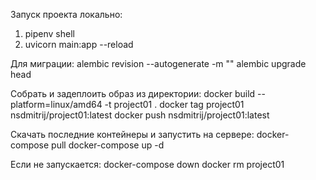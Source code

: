Запуск проекта локально:
1. pipenv shell
2. uvicorn main:app --reload

Для миграции:
alembic revision --autogenerate -m ""
alembic upgrade head


Собрать и задеплоить образ из директории:
docker build --platform=linux/amd64 -t project01 .
docker tag project01 nsdmitrij/project01:latest
docker push nsdmitrij/project01:latest

Скачать последние контейнеры и запустить на сервере:
docker-compose pull
docker-compose up -d

Если не запускается:
docker-compose down
docker rm project01